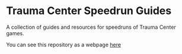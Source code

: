 # Trauma Center Speedrun Guides
A collection of guides and resources for speedruns of Trauma Center games.

You can see this repository as a webpage [here](https://traumacenterspeedruns.github.io/guides/)
